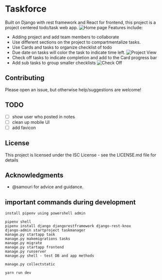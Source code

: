 # Taskforce

Built on Django with rest framework and React for frontend, this project is a project centered todo/task web app.
![Home page]()
Features include:

-   Adding project and add team members to collaborate
-   Use different sections on the project to compartmentalize tasks.
-   Use Cards and tasks to organize checklist of todo
-   Due date on tasks will color the task to indicate time left.
    ![Project View]()
-   Check off tasks to indicate completion and add to the Card progress bar
-   Add sub tasks to group smaller checklists
    ![Check Off]()

## Contributing

Please open an issue, but otherwise help/suggestions are welcome!

## TODO

-   [ ] show user who posted in notes
-   [ ] clean up mobile UI
-   [ ] add favicon

## License

This project is licensed under the ISC License - see the LICENSE.md file for details

## Acknowledgments

-   @samouri for advice and guidance.

## important commands during development

    install pipenv using powershell admin

    pipenv shell
    pipenv install django djangorestframework django-rest-knox
    django-admin startproject taskmanager
    manage.py startapp task
    manage.py makemigrations tasks
    manage.py migrate
    manage.py startapp frontend
    manage.py runserver
    manage.py shell - test DB and app methods

    manage.py collectstatic

    yarn run dev
